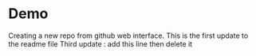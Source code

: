 # Demo

Creating a new repo from github web interface.
This is the first update to the readme file
Third update : add this line then delete it
